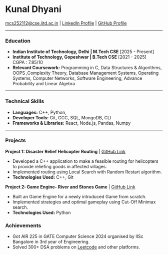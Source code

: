 # Kunal Dhyani
<mcs252112@cse.iitd.ac.in> | [LinkedIn Profile](https://www.linkedin.com/in/kunal-dhyani-183386226/) | [GitHub Profile](https://github.com/KunalDhyani22)

---

### Education
- **Indian Institute of Technology, Delhi | M.Tech CSE**                      [2025 - Present]
- **Institute of Technology, Gopeshwar | B.Tech CSE**                         [2021 - 2025] \
        CGPA : 7.85/10
- **Relevant Coursework:** Programming in C, Data Structures & Algorithms, OOPS ,Complexity Theory, Database Management Systems, Operating Systems, Computer Networks, Software Engineering, Advance Probability and Linear Algebra

---

### Technical Skills
- **Languages:** C++, Python, 
- **Developer Tools:** Git, GCC, SQL, MongoDB, CLI
- **Frameworks & Libraries:** React, Node.js, Pandas, Numpy

---

### Projects

**Project 1: Disaster Relief Helicopter Routing** | [GitHub Link](https://github.com/KunalDhyani22/Artificial-Intelligence-Disaster-Relief-Helicopter-Routing)
- Developed a C++ application to make a feasible routing for helicopters to provide reliefing goods in affected villages.
- Implemented routing using Local Search with Random Restart algorithm.
- **Technologies Used:** C++, Git

**Project 2: Game Engine- River and Stones Game** | [GitHub Link](https://github.com/KunalDhyani22/Game-Engine-Stone-and-River)
- Built an Game Engine for a newly introduced Game from scratch.
- Implemented strategies and optimal gameplay using Cut-Off Minimax search.
- **Technologies Used:** Python

### Achievements

- Got AIR 225 in GATE Computer Science 2024 organised by IISc Bangalore in 3rd year of Engineering.
- Solved 300+ DSA problems on [Leetcode](https://leetcode.com/u/Kunal_Dhyani/) and other platforms.
